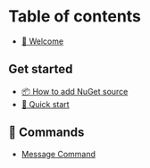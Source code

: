 # Table of contents

* [👋 Welcome](README.md)

## Get started

* [📦 How to add NuGet source](get-started/how-to-add-nuget-source.md)
* [🚀 Quick start](get-started/quick-start.md)

## 💬 Commands

* [Message Command](commands/message-command.md)
